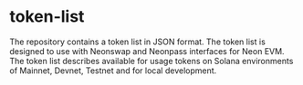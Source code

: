 # token-list

The repository contains a token list in JSON format.
The token list is designed to use with Neonswap and Neonpass interfaces for Neon EVM.
The token list describes available for usage tokens on Solana environments of Mainnet, Devnet, Testnet and for local development.
